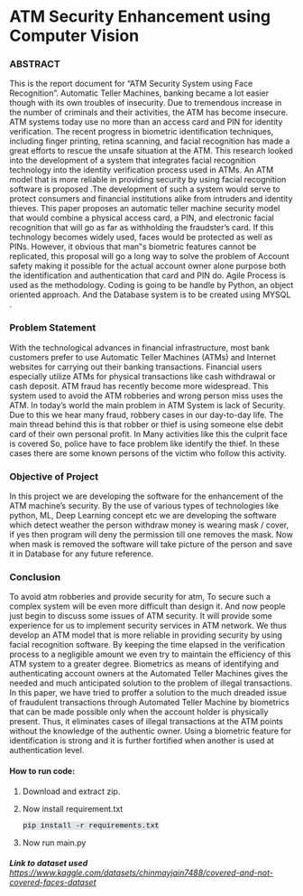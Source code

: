 # ATM Security Enhancement using Computer Vision
<h3>ABSTRACT</h3>

This is the report document for “ATM Security System using Face Recognition”.
Automatic Teller Machines, banking became a lot easier though with its own troubles of insecurity. Due to tremendous increase in the number of criminals and their activities, the ATM has become insecure. ATM systems today use no more than an access card and PIN for identity verification. The recent progress in biometric identification techniques, including finger printing, retina scanning, and facial recognition has made a great efforts to rescue the unsafe situation at the ATM. This research looked into the development of a system that integrates facial recognition technology into the identity verification process used in ATMs. An ATM model that is more reliable in providing security by using facial recognition software is proposed .The development of such a system would serve to protect consumers and financial institutions alike from intruders and identity thieves. This paper proposes an automatic teller machine security model that would combine a physical access card, a PIN, and electronic facial recognition that will go as far as withholding the fraudster’s card. If this technology becomes widely used, faces would be protected as well as PINs. However, it obvious that man‟s biometric features cannot be replicated, this proposal will go a long way to solve the problem of Account safety making it possible for the actual account owner alone purpose both the identification and authentication that card and PIN do.
Agile Process is used as the methodology.
Coding is going to be handle by Python, an object oriented approach. And the Database system is to be created using MYSQL .

<h3>Problem Statement</h3>
With the technological advances in financial infrastructure, most bank customers prefer to use Automatic Teller Machines (ATMs) and Internet websites for carrying out their banking transactions. Financial users especially utilize ATMs for physical transactions like cash withdrawal or cash deposit.
ATM fraud has recently become more widespread. This system used to avoid the ATM robberies and wrong person miss uses the ATM. In today’s world the main problem in ATM System is lack of Security. Due to this we hear many fraud, robbery cases in our day-to-day life. The main thread behind this is that robber or thief is using someone else debit card of their own personal profit.
In Many activities like this the culprit face is covered So, police have to face problem like identify the thief. In these cases there are some known persons of the victim who follow this activity.

<h3>Objective of Project</h3>

In this project we are developing the software for the enhancement of the ATM machine’s security. By the use of various types of technologies like python, ML, Deep Learning concept etc we are developing the software which detect weather the person withdraw money is wearing mask / cover, if yes then program will deny the permission till one removes the mask. Now when mask is removed the software will take picture of the person and save it in Database for any future reference.

<h3>Conclusion</h3>

To avoid atm robberies and provide security for atm, To secure such a complex system will be even more difficult than design it. And now people just begin to discuss some issues of ATM security. It will provide some experience for us to implement security services in ATM network.
We thus develop an ATM model that is more reliable in providing security by using facial recognition software. By keeping the time elapsed in the verification process to a negligible amount we even try to maintain the efficiency of this ATM system to a greater degree. Biometrics as means of identifying and authenticating account owners at the Automated Teller Machines gives the needed and much anticipated solution to the problem of illegal transactions. In this paper, we have tried to proffer a solution to the much dreaded issue of fraudulent transactions through Automated Teller Machine by biometrics that can be made possible only when the account holder is physically present. Thus, it eliminates cases of illegal transactions at the ATM points without the knowledge of the authentic owner. Using a biometric feature for identification is strong and it is further fortified when another is used at authentication level. 

<h4><strong>How to run code:</strong></h4>
<ol>
    <li>Download and extract zip.</li>
    <li>
        <p>Now install requirement.txt&nbsp;</p>
        <p><span style="background-color:rgb(227,230,232);color:rgb(12,13,14);font-family:ui-monospace, &quot;Cascadia Mono&quot;, &quot;Segoe UI Mono&quot;, &quot;Liberation Mono&quot;, Menlo, Monaco, Consolas, monospace;font-size:13px;"><span style="-webkit-text-stroke-width:0px;display:inline !important;float:none;font-style:normal;font-variant-caps:normal;font-variant-ligatures:normal;font-weight:400;letter-spacing:normal;orphans:2;text-align:left;text-decoration-color:initial;text-decoration-style:initial;text-decoration-thickness:initial;text-indent:0px;text-transform:none;white-space:pre-wrap;widows:2;word-spacing:0px;">pip install -r requirements.txt</span></span></p>
    </li>
    <li>Now run main.py</li>
</ol>
<h6><strong>Link to dataset used</strong> <a target="_blank" rel="noopener noreferrer" href="https://www.kaggle.com/datasets/chinmayjain7488/covered-and-not-covered-faces-dataset/settings">https://www.kaggle.com/datasets/chinmayjain7488/covered-and-not-covered-faces-dataset</a></h6>